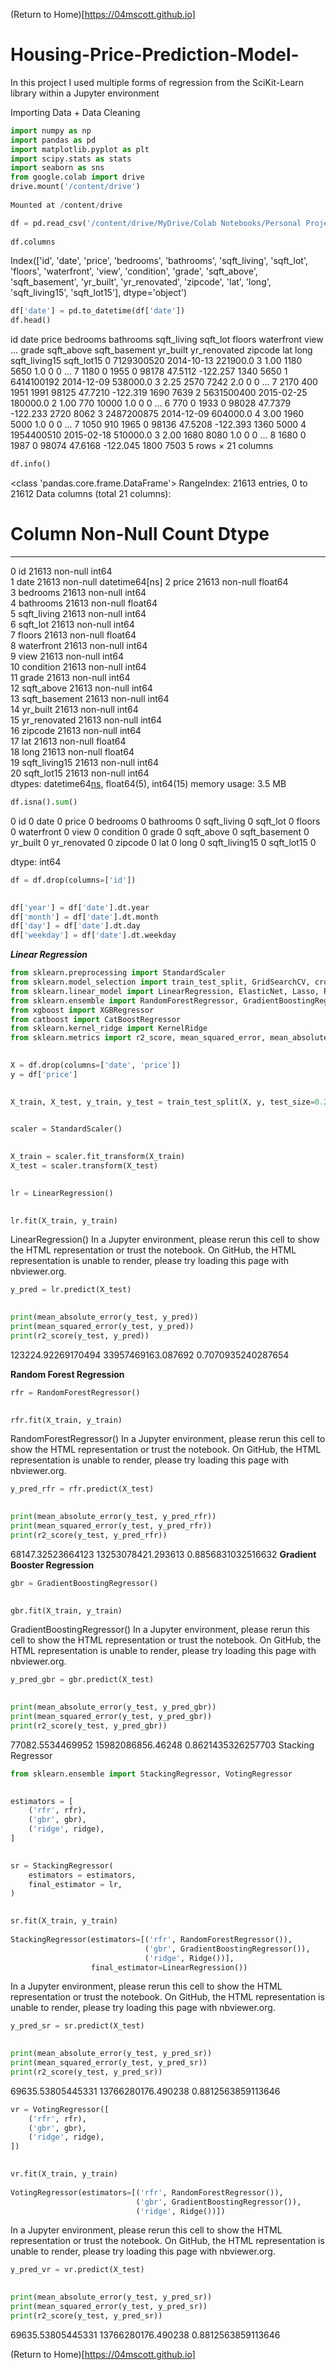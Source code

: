 (Return to Home)[https://04mscott.github.io]
# Housing-Price-Prediction-Model-

In this project I used multiple forms of regression from the SciKit-Learn library within a Jupyter environment

Importing Data + Data Cleaning
```Python
import numpy as np
import pandas as pd
import matplotlib.pyplot as plt
import scipy.stats as stats
import seaborn as sns
from google.colab import drive
drive.mount('/content/drive')
     
Mounted at /content/drive

df = pd.read_csv('/content/drive/MyDrive/Colab Notebooks/Personal Project/data/kc_house_data.csv')
     
df.columns
```     
Index(['id', 'date', 'price', 'bedrooms', 'bathrooms', 'sqft_living',
       'sqft_lot', 'floors', 'waterfront', 'view', 'condition', 'grade',
       'sqft_above', 'sqft_basement', 'yr_built', 'yr_renovated', 'zipcode',
       'lat', 'long', 'sqft_living15', 'sqft_lot15'],
      dtype='object')
```Python
df['date'] = pd.to_datetime(df['date'])
df.head()
```
id	date	price	bedrooms	bathrooms	sqft_living	sqft_lot	floors	waterfront	view	...	grade	sqft_above	sqft_basement	yr_built	yr_renovated	zipcode	lat	long	sqft_living15	sqft_lot15
0	7129300520	2014-10-13	221900.0	3	1.00	1180	5650	1.0	0	0	...	7	1180	0	1955	0	98178	47.5112	-122.257	1340	5650
1	6414100192	2014-12-09	538000.0	3	2.25	2570	7242	2.0	0	0	...	7	2170	400	1951	1991	98125	47.7210	-122.319	1690	7639
2	5631500400	2015-02-25	180000.0	2	1.00	770	10000	1.0	0	0	...	6	770	0	1933	0	98028	47.7379	-122.233	2720	8062
3	2487200875	2014-12-09	604000.0	4	3.00	1960	5000	1.0	0	0	...	7	1050	910	1965	0	98136	47.5208	-122.393	1360	5000
4	1954400510	2015-02-18	510000.0	3	2.00	1680	8080	1.0	0	0	...	8	1680	0	1987	0	98074	47.6168	-122.045	1800	7503
5 rows × 21 columns

```Python
df.info()
```
<class 'pandas.core.frame.DataFrame'>
RangeIndex: 21613 entries, 0 to 21612
Data columns (total 21 columns):
 #   Column         Non-Null Count  Dtype         
---  ------         --------------  -----         
 0   id             21613 non-null  int64         
 1   date           21613 non-null  datetime64[ns]
 2   price          21613 non-null  float64       
 3   bedrooms       21613 non-null  int64         
 4   bathrooms      21613 non-null  float64       
 5   sqft_living    21613 non-null  int64         
 6   sqft_lot       21613 non-null  int64         
 7   floors         21613 non-null  float64       
 8   waterfront     21613 non-null  int64         
 9   view           21613 non-null  int64         
 10  condition      21613 non-null  int64         
 11  grade          21613 non-null  int64         
 12  sqft_above     21613 non-null  int64         
 13  sqft_basement  21613 non-null  int64         
 14  yr_built       21613 non-null  int64         
 15  yr_renovated   21613 non-null  int64         
 16  zipcode        21613 non-null  int64         
 17  lat            21613 non-null  float64       
 18  long           21613 non-null  float64       
 19  sqft_living15  21613 non-null  int64         
 20  sqft_lot15     21613 non-null  int64         
dtypes: datetime64[ns](1), float64(5), int64(15)
memory usage: 3.5 MB
```Python
df.isna().sum()
```  
0
id	0
date	0
price	0
bedrooms	0
bathrooms	0
sqft_living	0
sqft_lot	0
floors	0
waterfront	0
view	0
condition	0
grade	0
sqft_above	0
sqft_basement	0
yr_built	0
yr_renovated	0
zipcode	0
lat	0
long	0
sqft_living15	0
sqft_lot15	0

dtype: int64
```Python
df = df.drop(columns=['id'])
     

df['year'] = df['date'].dt.year
df['month'] = df['date'].dt.month
df['day'] = df['date'].dt.day
df['weekday'] = df['date'].dt.weekday
```
***Linear Regression***
```Python
from sklearn.preprocessing import StandardScaler
from sklearn.model_selection import train_test_split, GridSearchCV, cross_val_score
from sklearn.linear_model import LinearRegression, ElasticNet, Lasso, Ridge
from sklearn.ensemble import RandomForestRegressor, GradientBoostingRegressor
from xgboost import XGBRegressor
from catboost import CatBoostRegressor
from sklearn.kernel_ridge import KernelRidge
from sklearn.metrics import r2_score, mean_squared_error, mean_absolute_error
     

X = df.drop(columns=['date', 'price'])
y = df['price']
     

X_train, X_test, y_train, y_test = train_test_split(X, y, test_size=0.2, random_state=11)
     

scaler = StandardScaler()
     

X_train = scaler.fit_transform(X_train)
X_test = scaler.transform(X_test)
     

lr = LinearRegression()
     

lr.fit(X_train, y_train)
```     
LinearRegression()
In a Jupyter environment, please rerun this cell to show the HTML representation or trust the notebook.
On GitHub, the HTML representation is unable to render, please try loading this page with nbviewer.org.
```Python
y_pred = lr.predict(X_test)
     

print(mean_absolute_error(y_test, y_pred))
print(mean_squared_error(y_test, y_pred))
print(r2_score(y_test, y_pred))
```     
123224.92269170494
33957469163.087692
0.7070935240287654

**Random Forest Regression**
```Python
rfr = RandomForestRegressor()
     

rfr.fit(X_train, y_train)
```     
RandomForestRegressor()
In a Jupyter environment, please rerun this cell to show the HTML representation or trust the notebook.
On GitHub, the HTML representation is unable to render, please try loading this page with nbviewer.org.
```Python
y_pred_rfr = rfr.predict(X_test)
     

print(mean_absolute_error(y_test, y_pred_rfr))
print(mean_squared_error(y_test, y_pred_rfr))
print(r2_score(y_test, y_pred_rfr))
```     
68147.32523664123
13253078421.293613
0.8856831032516632
**Gradient Booster Regression**
```Python
gbr = GradientBoostingRegressor()
     

gbr.fit(X_train, y_train)
```     
GradientBoostingRegressor()
In a Jupyter environment, please rerun this cell to show the HTML representation or trust the notebook.
On GitHub, the HTML representation is unable to render, please try loading this page with nbviewer.org.
```Python
y_pred_gbr = gbr.predict(X_test)
     

print(mean_absolute_error(y_test, y_pred_gbr))
print(mean_squared_error(y_test, y_pred_gbr))
print(r2_score(y_test, y_pred_gbr))
```     
77082.5534469952
15982086856.46248
0.8621435326257703
Stacking Regressor
```Python
from sklearn.ensemble import StackingRegressor, VotingRegressor
     

estimators = [
    ('rfr', rfr),
    ('gbr', gbr),
    ('ridge', ridge),
]
     

sr = StackingRegressor(
    estimators = estimators,
    final_estimator = lr,
)
     

sr.fit(X_train, y_train)
     
StackingRegressor(estimators=[('rfr', RandomForestRegressor()),
                              ('gbr', GradientBoostingRegressor()),
                              ('ridge', Ridge())],
                  final_estimator=LinearRegression())
```
In a Jupyter environment, please rerun this cell to show the HTML representation or trust the notebook.
On GitHub, the HTML representation is unable to render, please try loading this page with nbviewer.org.
```Python
y_pred_sr = sr.predict(X_test)
     

print(mean_absolute_error(y_test, y_pred_sr))
print(mean_squared_error(y_test, y_pred_sr))
print(r2_score(y_test, y_pred_sr))
```     
69635.53805445331
13766280176.490238
0.8812563859113646
```Python
vr = VotingRegressor([
    ('rfr', rfr),
    ('gbr', gbr),
    ('ridge', ridge),
])
     

vr.fit(X_train, y_train)
     
VotingRegressor(estimators=[('rfr', RandomForestRegressor()),
                            ('gbr', GradientBoostingRegressor()),
                            ('ridge', Ridge())])
```
In a Jupyter environment, please rerun this cell to show the HTML representation or trust the notebook.
On GitHub, the HTML representation is unable to render, please try loading this page with nbviewer.org.
```Python
y_pred_vr = vr.predict(X_test)
     

print(mean_absolute_error(y_test, y_pred_sr))
print(mean_squared_error(y_test, y_pred_sr))
print(r2_score(y_test, y_pred_sr))
```
     
69635.53805445331
13766280176.490238
0.8812563859113646

(Return to Home)[https://04mscott.github.io]
